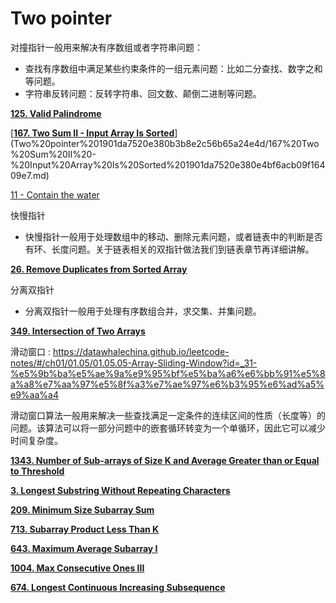 # Two pointer

对撞指针一般用来解决有序数组或者字符串问题：

- 查找有序数组中满足某些约束条件的一组元素问题：比如二分查找、数字之和等问题。
- 字符串反转问题：反转字符串、回文数、颠倒二进制等问题。

[**125. Valid Palindrome**](Two%20pointer%201901da7520e380b3b8e2c56b65a24e4d/125%20Valid%20Palindrome%201901da7520e380ed8e88e388f5ea06ff.md)

[[**167. Two Sum II - Input Array Is Sorted**](https://leetcode.com/problems/two-sum-ii-input-array-is-sorted/)](Two%20pointer%201901da7520e380b3b8e2c56b65a24e4d/167%20Two%20Sum%20II%20-%20Input%20Array%20Is%20Sorted%201901da7520e380e4bf6acb09f16409e7.md)

[11 - Contain the water](Two%20pointer%201901da7520e380b3b8e2c56b65a24e4d/11%20-%20Contain%20the%20water%201901da7520e38026a9e4fee8d695016b.md)

快慢指针

- 快慢指针一般用于处理数组中的移动、删除元素问题，或者链表中的判断是否有环、长度问题。关于链表相关的双指针做法我们到链表章节再详细讲解。

[**26. Remove Duplicates from Sorted Array**](Two%20pointer%201901da7520e380b3b8e2c56b65a24e4d/26%20Remove%20Duplicates%20from%20Sorted%20Array%201961da7520e380d1a799eb3a0e086011.md)

分离双指针

- 分离双指针一般用于处理有序数组合并，求交集、并集问题。

[**349. Intersection of Two Arrays**](Two%20pointer%201901da7520e380b3b8e2c56b65a24e4d/349%20Intersection%20of%20Two%20Arrays%201961da7520e380adbd59f1970c647b32.md)

滑动窗口 : https://datawhalechina.github.io/leetcode-notes/#/ch01/01.05/01.05.05-Array-Sliding-Window?id=_31-%e5%9b%ba%e5%ae%9a%e9%95%bf%e5%ba%a6%e6%bb%91%e5%8a%a8%e7%aa%97%e5%8f%a3%e7%ae%97%e6%b3%95%e6%ad%a5%e9%aa%a4

滑动窗口算法一般用来解决一些查找满足一定条件的连续区间的性质（长度等）的问题。该算法可以将一部分问题中的嵌套循环转变为一个单循环，因此它可以减少时间复杂度。

[**1343. Number of Sub-arrays of Size K and Average Greater than or Equal to Threshold**](Two%20pointer%201901da7520e380b3b8e2c56b65a24e4d/1343%20Number%20of%20Sub-arrays%20of%20Size%20K%20and%20Average%20Gr%201981da7520e38047ad1ff46ff9b4680d.md)

[**3. Longest Substring Without Repeating Characters**](Two%20pointer%201901da7520e380b3b8e2c56b65a24e4d/3%20Longest%20Substring%20Without%20Repeating%20Characters%201981da7520e380788a6ade9ec57c1623.md)

[**209. Minimum Size Subarray Sum**](Two%20pointer%201901da7520e380b3b8e2c56b65a24e4d/209%20Minimum%20Size%20Subarray%20Sum%201981da7520e380bf8538e409e700cad3.md)

[**713. Subarray Product Less Than K**](Two%20pointer%201901da7520e380b3b8e2c56b65a24e4d/713%20Subarray%20Product%20Less%20Than%20K%201981da7520e38072abefceeb4b53ccdc.md)

[**643. Maximum Average Subarray I**](Two%20pointer%201901da7520e380b3b8e2c56b65a24e4d/643%20Maximum%20Average%20Subarray%20I%201981da7520e38048b834f52f7b828cfe.md)

[**1004. Max Consecutive Ones III**](Two%20pointer%201901da7520e380b3b8e2c56b65a24e4d/1004%20Max%20Consecutive%20Ones%20III%201981da7520e380ba92e3c80ed3cd524b.md)

[**674. Longest Continuous Increasing Subsequence**](Two%20pointer%201901da7520e380b3b8e2c56b65a24e4d/674%20Longest%20Continuous%20Increasing%20Subsequence%201981da7520e3800a826be4d0620b8e13.md)